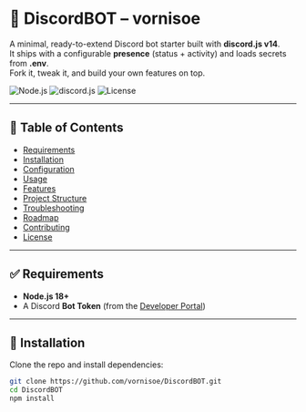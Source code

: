 # 🤖 DiscordBOT – vornisoe

A minimal, ready-to-extend Discord bot starter built with **discord.js v14**.  
It ships with a configurable **presence** (status + activity) and loads secrets from **.env**.  
Fork it, tweak it, and build your own features on top.

![Node.js](https://img.shields.io/badge/Node.js-18%2B-339933)
![discord.js](https://img.shields.io/badge/discord.js-v14-5865F2)
![License](https://img.shields.io/badge/License-ISC-blue)

---

## 📑 Table of Contents
- [Requirements](#requirements)
- [Installation](#installation)
- [Configuration](#configuration)
- [Usage](#usage)
- [Features](#features)
- [Project Structure](#project-structure)
- [Troubleshooting](#troubleshooting)
- [Roadmap](#roadmap)
- [Contributing](#contributing)
- [License](#license)

---

## ✅ Requirements
- **Node.js 18+**
- A Discord **Bot Token** (from the [Developer Portal](https://discord.com/developers/applications))

---

## 🚀 Installation
Clone the repo and install dependencies:
```bash
git clone https://github.com/vornisoe/DiscordBOT.git
cd DiscordBOT
npm install
